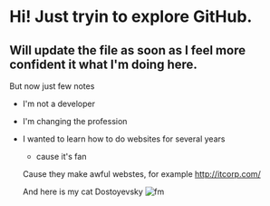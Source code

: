 # Hi! Just tryin to explore GitHub.
## Will update the file as soon as I feel more confident it what I'm doing here.

But now just few notes

- I'm not a developer

- I'm changing the profession

- I wanted to learn how to do websites for several years

  - cause it's fan
  
  Cause they make awful webstes, for example http://itcorp.com/
  
  And here is my cat Dostoyevsky ![fm](https://user-images.githubusercontent.com/125218388/218423536-24007fbf-ee2b-44e9-b400-a3dc5ebdfa94.jpg)
